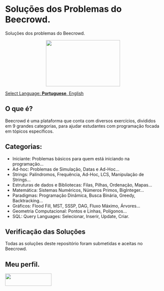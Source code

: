 
# Soluções dos Problemas do Beecrowd.
Soluções dos problemas do Beecrowd.

<p align="center">
<a href="https://www.beecrowd.com.br/judge/en/profile/710583">
<img  width="240"  height="150"  src="https://resources.beecrowd.com.br/judge/img/5.0/logo-beecrowd.png?1635097036">
</p>

Select Language: **Portuguese**, [English](README-English.md)

## O que é?
Beecrowd é uma plataforma que conta com diversos exercícios, divididos em 9 grandes categorias, para ajudar estudantes com programação focada em tópicos específicos.

## Categorias:
- Iniciante: Problemas básicos para quem está iniciando na programação...
- Ad-hoc: Problemas de Simulação, Datas e Ad-Hoc...
- Strings: Palíndromos, Frequência, Ad-Hoc, LCS, Manipulação de Strings...
- Estruturas de dados e Bibliotecas: Filas, Pilhas, Ordenação, Mapas...
- Matemática: Sistemas Numéricos, Números Primos, BigInteger...
- Paradigmas: Programação Dinâmica, Busca Binária, Greedy, Backtracking...
- Gráficos: Flood Fill, MST, SSSP, DAG, Fluxo Máximo, Árvores...
- Geometria Computacional: Pontos e Linhas, Polígonos...
- SQL: Query Languages: Selecionar, Inserir, Update, Criar.

## Verificação das Soluções
Todas as soluções deste repositório foram submetidas e aceitas no Beecrowd.

## Meu perfil.
<a href="https://www.beecrowd.com.br/judge/en/profile/710583" target="_blank"><img src="https://camo.githubusercontent.com/38d44389f0e6e510bcd916cffb484df9026d4d374160c290f94d1d3db4efb3ca/68747470733a2f2f7777772e62656563726f77642e636f6d2e62722f686f6d652f77702d636f6e74656e742f75706c6f6164732f323032312f30382f62656563726f77645f5f726f786f486f72436c65616e2d736d616c6c2d504e472d312e706e67" target="_blank" height="40" width="150"></a>
